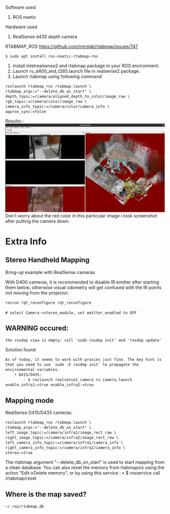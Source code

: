 Software used
1. ROS noetic

Hardware used
1. RealSense d435 depth camera

RTABMAP_ROS
https://github.com/introlab/rtabmap/issues/747

```
$ sudo apt install ros-noetic-rtabmap-ros
```

1. Install intelrealsense2 and rtabmap package in your ROS environment.
2. Launch rs_d400_and_t265.launch file in realsense2 package.
3. Launch rtabmap using following command

```
roslaunch rtabmap_ros rtabmap.launch \
rtabmap_args:="--delete_db_on_start" \
depth_topic:=/camera/aligned_depth_to_color/image_raw \
rgb_topic:=/camera/color/image_raw \
camera_info_topic:=/camera/color/camera_info \
approx_sync:=false
```
Results:-
![](./src/images/rtabmap_result.jpeg)
Don't worry about the red color in this particular image i took screenshot after putting the camera down.

# Extra Info
## Stereo Handheld Mapping
Bring-up example with RealSense cameras

With D400 cameras, it is recommended to disable IR emitter after starting them below, otherwise visual odometry will get confused with the IR points not moving from the projector:
```
rosrun rqt_reconfigure rqt_reconfigure

# select Camera->stereo_module, set emitter_enabled to OFF
```

## WARNING occured:
```
the rosdep view is empty: call 'sudo rosdep init' and 'rosdep update'
```
Solution found
```
As of today, it seems to work with proxies just fine. The key hint is that you need to use `sudo -E rosdep init` to propagate the environmental variables.
    • D415/D435:
        ◦ $ roslaunch realsense2_camera rs_camera.launch enable_infra1:=true enable_infra2:=true
```

## Mapping mode
RealSense D415/D435 cameras:
```
roslaunch rtabmap_ros rtabmap.launch \
rtabmap_args:="--delete_db_on_start" \
left_image_topic:=/camera/infra1/image_rect_raw \
right_image_topic:=/camera/infra2/image_rect_raw \
left_camera_info_topic:=/camera/infra1/camera_info \
right_camera_info_topic:=/camera/infra2/camera_info \
stereo:=true
```

The rtabmap argument "--delete_db_on_start" is used to start mapping from a clean database. You can also reset the memory from rtabmapviz using the action "Edit->Delete memory", or by using this service :
    •  $ rosservice call /rtabmap/reset


## Where is the map saved?
```
~/.ros/rtabmap.db
```

